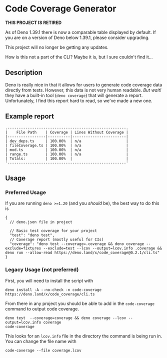 # Code Coverage Generator

**THIS PROJECT IS RETIRED**

As of Deno 1.39.1 there is now a comparable table displayed by default. If you are on a version of Deno below 1.39.1, please consider upgrading.

This project will no longer be getting any updates.

How is this not a part of the CLI? Maybe it is, but I sure couldn't find it...

## Description

Deno is really nice in that it allows for users to generate code coverage data
directly from tests. However, this data is not very human readable. _But wait!_
they have a built-in tool (`deno coverage`) that will generate a report.
Unfortunately, I find this report hard to read, so we've made a new one.

## Example report

```
.-----------------------------------------------------.
|    File Path    | Coverage | Lines Without Coverage |
|-----------------|----------|------------------------|
| dev_deps.ts     | 100.00%  | n/a                    |
| fileCoverage.ts | 100.00%  | n/a                    |
| mod.ts          | 100.00%  | n/a                    |
| range.ts        | 100.00%  | n/a                    |
| Totals:         | 100.00%  |                        |
'-----------------------------------------------------'
```

## Usage

### Preferred Usage

If you are running `deno >=1.20` (and you _should_ be), the best way to do this
is

```jsonc
{
  // deno.json file in project

  // Basic test coverage for your project
  "test": "deno test",
  // Coverage report (mostly useful for CIs)
  "coverage": "deno test --coverage=.coverage && deno coverage --exclude=fixtures --exclude=test --lcov --output=lcov.info .coverage && deno run --allow-read https://deno.land/x/code_coverage@0.2.1/cli.ts"
}
```

### Legacy Usage (not preferred)

First, you will need to install the script with

```
deno install -A --no-check -n code-coverage https://deno.land/x/code_coverage/cli.ts
```

From there in any project you should be able to add in the `code-coverage`
command to output code coverage.

```
deno test  --coverage=coverage && deno coverage --lcov --output=lcov.info coverage
code-coverage
```

This looks for an `lcov.info` file in the directory the command is being run in.
You can change the file name with

```
code-coverage --file coverage.lcov
```
